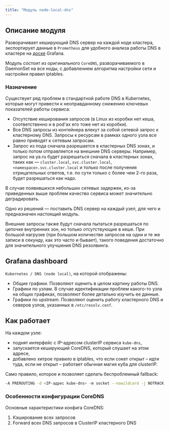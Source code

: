 ```yaml
---
title: "Модуль node-local-dns"
---
```


## Описание модуля

Разворачивает кеширующий DNS сервер на каждой ноде кластера, экспортирует данные в `Prometheus` для удобного анализа работы DNS в кластере на [доске](#grafana-dashboard) Grafana.

Модуль состоит из оригинального `CoreDNS`, разворачиваемого в DaemonSet на все ноды, с добавлением алгоритма настройки сети и настройки правил iptables.

### Назначение

Существует ряд проблем в стандартной работе DNS в Kubernetes, которые могут привести к неоправданному снижению ключевых показателей работы сервиса:
- Отсутствие кеширования запросов (в Linux из коробки нет кеша, соответственно и в pod'ах его тоже нет из коробки).
- Все DNS запросы из контейнера влекут за собой сетевой запрос к кластерному DNS. Запросы к ресурсам в рамках одного узла все равно приводят к сетевым запросам.
- Запрос из пода сначала разрешается в кластерных DNS зонах, и только потом отправляется на внешние DNS серверы. Например, запрос на ya.ru будет разрешаться сначала в кластерных зонах, таких как — `cluster.local`, `svc.cluster.local`, `<namespace>.svc.cluster.local` и только после получения отрицательных ответов, т.е. по сути только с более чем 2-го раза, будет разрешаться как надо.

В случае появившихся небольших сетевых задержек, из-за приведенных выше проблем качество сервиса может значительно деградировать.

Одно из решений — поставить DNS сервер на каждый узел, для чего и предназначен настоящий модуль.

Внешние запросы также будут сначала пытаться разрешаться по цепочке внутренних зон, но только отсутствующие в кеше. При большой нагрузке (при большом количестве запросов на одни и те же записи в секунду, как это часто и бывает), такого поведения достаточно для значительного улучшения DNS резолвинга.

## Grafana dashboard

`Kubernetes / DNS (node local)`, на которой отображены:
- Общие графики. Позволяют оценить в целом картину работы DNS.
- Графики по узлам. В случае идентификации проблем какого-то узла на общих графиках, позволяют более детально изучить ее данные.
- Графики по upstream. Позволяют оценить работу кластерного DNS и северов узлов, указанных в `/etc/resolv.conf`.

## Как работает

На каждом узле:
- поднят интерфейс с IP-адресом clusterIP сервиса `kube-dns`,
- запускается кеширующий CoreDNS, который слушает на этом адресе,
- добавлено хитрое правило в iptables, что если сокет открыт – идти туда, если не открыт – работает обычная магия куба для clusterIP.

Само правило, которое и позволяет сделать беспроблемный fallback:
```bash
-A PREROUTING -d <IP-адрес kube-dns> -m socket --nowildcard -j NOTRACK
```

### Особенности конфигурации CoreDNS

Основные характеристики конфига CoreDNS:
1. Кэширование всех запросов
1. Forward всех DNS запросов в ClusterIP кластерного DNS
